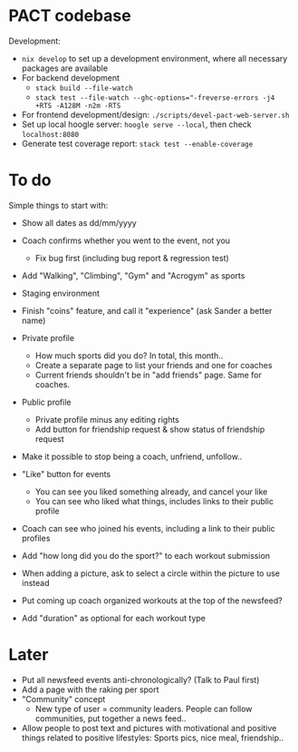 # PACT codebase

Development:
- `nix develop` to set up a development environment, where all necessary
  packages are available
- For backend development
  * `stack build --file-watch`
  * `stack test --file-watch --ghc-options="-freverse-errors -j4 +RTS -A128M
    -n2m -RTS`
- For frontend development/design: `./scripts/devel-pact-web-server.sh`
- Set up local hoogle server: `hoogle serve --local`, then check
  `localhost:8080`
- Generate test coverage report: `stack test --enable-coverage`

# To do

Simple things to start with:
- Show all dates as dd/mm/yyyy
- Coach confirms whether you went to the event, not you
  * Fix bug first (including bug report & regression test)
- Add "Walking", "Climbing", "Gym" and "Acrogym" as sports

- Staging environment
- Finish "coins" feature, and call it "experience" (ask Sander a better name)
- Private profile
  * How much sports did you do? In total, this month..
  * Create a separate page to list your friends and one for coaches
  * Current friends shouldn't be in "add friends" page. Same for coaches.
- Public profile
  * Private profile minus any editing rights
  * Add button for friendship request & show status of friendship request
- Make it possible to stop being a coach, unfriend, unfollow..
- "Like" button for events
  * You can see you liked something already, and cancel your like
  * You can see who liked what things, includes links to their public profile

- Coach can see who joined his events, including a link to their public profiles
- Add "how long did you do the sport?" to each workout submission
- When adding a picture, ask to select a circle within the picture to use
  instead
- Put coming up coach organized workouts at the top of the newsfeed?
- Add "duration" as optional for each workout type

# Later

- Put all newsfeed events anti-chronologically? (Talk to Paul first)
- Add a page with the raking per sport
- "Community" concept
  * New type of user = community leaders. People can follow communities, put
    together a news feed..
- Allow people to post text and pictures with motivational and positive things
  related to positive lifestyles: Sports pics, nice meal, friendship..



